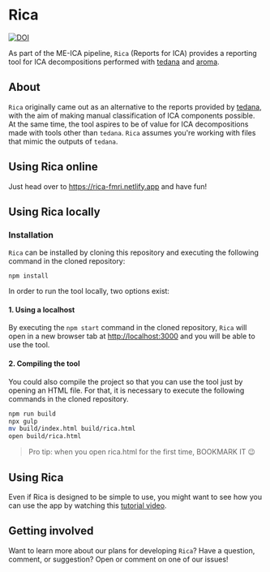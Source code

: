 # Rica

[![DOI](https://zenodo.org/badge/391155862.svg)](https://zenodo.org/badge/latestdoi/391155862)

As part of the ME-ICA pipeline, `Rica` (Reports for ICA) provides a reporting tool for ICA decompositions performed with [tedana](https://github.com/ME-ICA/tedana) and [aroma](https://github.com/ME-ICA/aroma).

## About

`Rica` originally came out as an alternative to the reports provided by [tedana](https://github.com/ME-ICA/tedana), with the aim of making manual classification of ICA components possible. At the same time, the tool aspires to be of value for ICA decompositions made with tools other than `tedana`. `Rica` assumes you're working with files that mimic the outputs of `tedana`.

## Using Rica online

Just head over to https://rica-fmri.netlify.app and have fun!

## Using Rica locally

### Installation

`Rica` can be installed by cloning this repository and executing the following command in the cloned repository:

```npm install```

In order to run the tool locally, two options exist:

#### 1. Using a localhost

By executing the `npm start` command in the cloned repository, `Rica` will open in a new browser tab at [http://localhost:3000](http://localhost:3000) and you will be able to use the tool.

#### 2. Compiling the tool

You could also compile the project so that you can use the tool just by opening an HTML file. For that, it is necessary to execute the following commands in the cloned repository.

```bash
npm run build
npx gulp
mv build/index.html build/rica.html
open build/rica.html
```

> Pro tip: when you open rica.html for the first time, BOOKMARK IT 😉

## Using Rica

Even if Rica is designed to be simple to use, you might want to see how you can use the app by watching this [tutorial video](https://www.loom.com/share/ad37cf6f3c2d41e48721f62168a8284e).

## Getting involved

Want to learn more about our plans for developing `Rica`? Have a question, comment, or suggestion? Open or comment on one of our issues!
